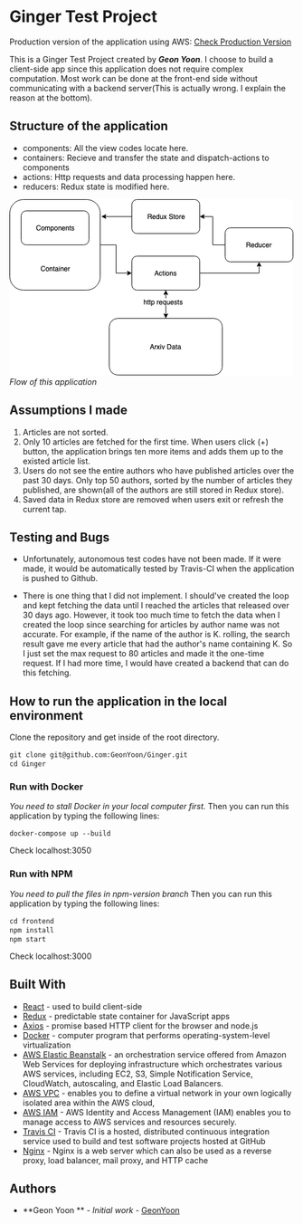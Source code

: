 # Ginger Test Project

Production version of the application using AWS: 
[Check Production Version](http://ginger-env.3khafvwt37.us-east-2.elasticbeanstalk.com/)

This is a Ginger Test Project created by ***Geon Yoon***.
I choose to build a client-side app since this application does not require complex computation. Most work can be done at the front-end side without communicating with a backend server(This is actually wrong. I explain the reason at the bottom).

## Structure of the application
- components: All the view codes locate here.
- containers: Recieve and transfer the state and dispatch-actions to components
- actions: Http requests and data processing happen here.
- reducers: Redux state is modified here.

![](./map.png)
*Flow of this application*

## Assumptions I made
1. Articles are not sorted. 
2. Only 10 articles are fetched for the first time. When users click (+) button, the application brings ten more items and adds them up to the existed article list. 
3. Users do not see the entire authors who have published articles over the past 30 days. Only top 50 authors, sorted by the number of articles they published, are shown(all of the authors are still stored in Redux store).
4. Saved data in Redux store are removed when users exit or refresh the current tap.

## Testing and Bugs
- Unfortunately, autonomous test codes have not been made. If it were made, it would be automatically tested by Travis-CI when the application is pushed to Github.

- There is one thing that I did not implement. I should've created the loop and kept fetching the data until I reached the articles that released over 30 days ago. However, it took too much time to fetch the data when I created the loop since searching for articles by author name was not accurate. For example, if the name of the author is K. rolling, the search result gave me every article that had the author's name containing K. So I just set the max request to 80 articles and made it the one-time request. If I had more time, I would have created a backend that can do this fetching.

## How to run the application in the local environment

Clone the repository and get inside of the root directory.
```
git clone git@github.com:GeonYoon/Ginger.git
cd Ginger
```

### Run with Docker
*You need to stall Docker in your local computer first.*
Then you can run this application by typing the following lines:
```
docker-compose up --build
```
Check localhost:3050

### Run with NPM
*You need to pull the files in npm-version branch*
Then you can run this application by typing the following lines:
```
cd frontend
npm install
npm start
```
Check localhost:3000

## Built With
* [React](https://reactjs.org/) - used to build client-side
* [Redux](http://redux.js.org/docs/basics/UsageWithReact.html) - predictable state container for JavaScript apps
* [Axios](https://github.com/axios/axios) - promise based HTTP client for the browser and node.js
* [Docker](https://www.docker.com/) - computer program that performs operating-system-level virtualization
* [AWS Elastic Beanstalk](https://aws.amazon.com/elasticbeanstalk/) - an orchestration service offered from Amazon Web Services for deploying infrastructure which orchestrates various AWS services, including EC2, S3, Simple Notification Service, CloudWatch, autoscaling, and Elastic Load Balancers. 
* [AWS VPC](https://aws.amazon.com/vpc/) - enables you to define a virtual network in your own logically isolated area within the AWS cloud,
* [AWS IAM](https://aws.amazon.com/iam/) - AWS Identity and Access Management (IAM) enables you to manage access to AWS services and resources securely.
* [Travis CI](https://travis-ci.org/) - Travis CI is a hosted, distributed continuous integration service used to build and test software projects hosted at GitHub
* [Nginx](https://www.nginx.com/) - Nginx is a web server which can also be used as a reverse proxy, load balancer, mail proxy, and HTTP cache

## Authors
* **Geon Yoon ** - *Initial work* - [GeonYoon](https://github.com/GeonYoon)
